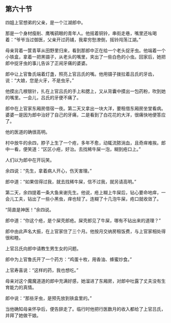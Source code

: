    

## 第六十节

四姐上官想弟的父亲，是一个江湖郎中。

那是一个身材瘦削、鹰嘴鹞眼的青年人。他摇着铜铃，串街走巷，嘴里还吆喝着：“爷爷当过御医，父亲开过药铺，我辈穷愁潦倒，摇铃闯荡江湖。”

母亲背着一筐青草从田野里归来，看到那郎中正在给一个老头捉牙虫。他端着一个小铁盒，拿着一把黑镊子，从老头的嘴里，夹出了一些白色的小虫。回家后，她把郎中捉牙虫的事儿告诉了正闹牙痛的婆婆。

郎中让上官鲁氏端着灯盏，照亮上官吕氏的嘴。他用镊子拨拉着吕氏的牙齿，说：“大娘，您是火牙，不是虫牙。”

他摸出几根银针，扎在上官吕氏的手上和腮上，又从背囊中摸出一包药粉，吹到她的嘴里。一会儿，吕氏的牙便不痛了。

郎中在上官家东厢房借宿一夜。第二天又拿出一块大洋，要租借东厢房坐堂看病。婆婆一是因为郎中治好了自己的牙痛，二是看到了白花花的大洋，很痛快地便答应了。

他的医道的确很高明。

村中放牛的余四，脖子上生了一个疮，多年不愈，动辄流脓淌血，且奇痒难挨。郎中一看，便笑道：“区区小疮，好治。去找稀牛屎一泡，糊到疮口上。”

人们以为郎中在开玩笑。

余四说：“先生，拿着病人开心，伤天害理。”

郎中道：“如果信得过我，就去找稀牛屎，信不过我，就另请高明。”

第二天，余四提着一条大鱼来谢先生。他说，疮上糊上牛屎后，钻心要命地痒，一会儿工夫，钻出了一些小黑虫，痒也轻了。连糊了十几泡牛屎，疮口就收敛了。

“简直是神医！”余四说。

郎中道：“你这个疮，是个屎壳郎疮。屎壳郎见了牛屎，哪有不钻出来的道理？”

郎中由此声名大振，在上官家住了三个月。他按月交纳房租饭费，与上官家相处得很和睦。

上官吕氏向郎中请教生男生女的问题。

郎中为上官鲁氏开了一个药方：“鸡蛋十枚，用香油、蜂蜜炒食。”

上官寿喜说：“这样的药，我也想吃。”

母亲对这个魔魔道道的郎中充满好感，她溜进了东厢房，对郎中吐露了丈夫没有生育能力的真情。

郎中说：“那些牙虫，是预先放到铁盒里的。”

当他确知母亲怀孕后，便告辞走了。临行时他把行医数月的收入都给了上官吕氏，并拜了她做干娘。